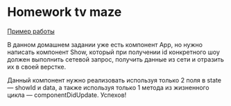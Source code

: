 # Homework tv maze

[Пример работы](https://hw-tv-maze.surge.sh)

В данном домашнем задании уже есть компонент App, но нужно написать компонент
Show, который при получении id конкретного шоу должен выполнить сетевой запрос,
получить данные из сети и отразить их в своей верстке.

Данный компонент нужно реализовать используя только 2 поля в state — showId и
data, а также используя только 1 метода из жизненного цикла —
componentDidUpdate. Успехов!
